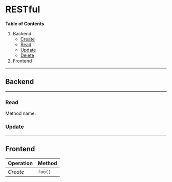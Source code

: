 # RESTful

**Table of Contents**

1. Backend
   * [Create]()
   * [Read](#read)
    * [Update](#update)
    * [Delete]()
2. Frontend


---

## Backend

---

### Read
Method name: 


### Update

---

## Frontend

| Operation | Method |
| --------- | ------- |
|  *Create* | `foo()` |
